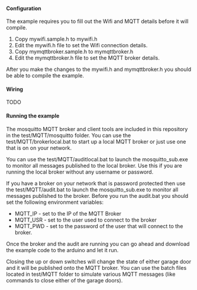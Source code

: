#### Configuration
The example requires you to fill out the Wifi and MQTT details before it will compile.

1. Copy mywifi.sample.h to mywifi.h
2. Edit the mywifi.h file to set the Wifi connection details.
3. Copy mymqttbroker.sample.h to mymqttbroker.h
4. Edit the mymqttbroker.h file to set the MQTT broker details.

After you make the changes to the mywifi.h and mymqttbroker.h you should be able to compile the example. 

#### Wiring
TODO

#### Running the example
The mosquitto MQTT broker and client tools are included in this repository in the test/MQTT/mosquitto folder.  You can use the test/MQTT/brokerlocal.bat to start up a local MQTT broker or just use one that is on on your network. 

You can use the test/MQTT/auditlocal.bat to launch the mosquitto_sub.exe to monitor all messages published to the local broker.  Use this if you are running the local broker without any username or password.

If you have a broker on your network that is password protected then use the test/MQTT/audit.bat to launch the mosquitto_sub.exe to monitor all messages published to the broker.  Before you run the audit.bat you should set the following environment variables:
* MQTT_IP - set to the IP of the MQTT Broker
* MQTT_USR - set to the user used to connect to the broker
* MQTT_PWD - set to the password of the user that will connect to the broker.

Once the broker and the audit are running you can go ahead and download the example code to the arduino and let it run.

Closing the up or down switches will change the state of either garage door and it will be published onto the MQTT broker.  You can use the batch files located in test/MQTT folder to simulate various MQTT messages (like commands to close either of the garage doors).
